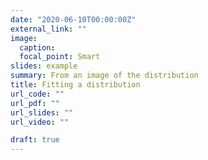 ```yaml
---
date: "2020-06-10T00:00:00Z"
external_link: ""
image:
  caption: 
  focal_point: Smart
slides: example
summary: From an image of the distribution
title: Fitting a distribution
url_code: ""
url_pdf: ""
url_slides: ""
url_video: ""

draft: true
---
```


